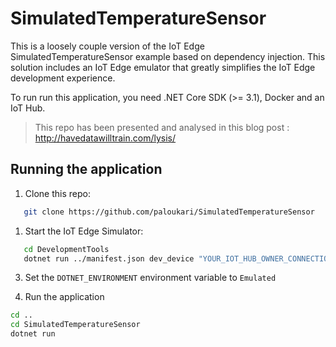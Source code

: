 # SimulatedTemperatureSensor

This is a loosely couple version of the IoT Edge SimulatedTemperatureSensor example based on dependency injection. This solution includes an IoT Edge emulator that greatly simplifies the IoT Edge development experience.

To run run this application, you need .NET Core SDK (>= 3.1), Docker and an IoT Hub.

> This repo has been presented and analysed in this blog post : http://havedatawilltrain.com/lysis/
## Running the application

1. Clone this repo:

``` bash
   git clone https://github.com/paloukari/SimulatedTemperatureSensor
```

1. Start the IoT Edge Simulator:

``` bash
   cd DevelopmentTools
   dotnet run ../manifest.json dev_device "YOUR_IOT_HUB_OWNER_CONNECTION_STRING"
```

3. Set the `DOTNET_ENVIRONMENT` environment variable to `Emulated`

4. Run the application

``` bash
cd ..
cd SimulatedTemperatureSensor
dotnet run
``` 
